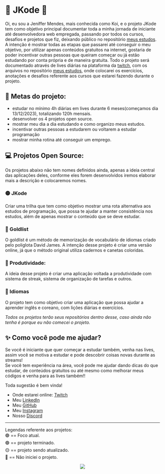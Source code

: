 # :star2: JKode :star2:
Oi, eu sou a Jeniffer Mendes, mais conhecida como Koi,  e o projeto JKode tem como objetivo principal documentar toda a minha jornada de iniciante até  desenvolvedora web empregada, passando por todos os cursos, desafios e projetos que fiz, deixando público no repositório [meus estudos](https://github.com/JenifferMendes/meus-estudos). 
A intenção é mostrar todas as etapas que passarei até conseguir o meu objetivo, por utilizar apenas conteúdos gratuitos na internet, gostaria de poder incentivar outras pessoas que queiram começar ou já estão estudando por conta própria e de maneira gratuita.
Todo o projeto será documentado através de lives diárias na plataforma da [twitch](https://www.twitch.tv/jkoizumii), com os arquivos no repositório [meus estudos](https://github.com/JenifferMendes/meus-estudos), onde colocarei os exercícios, anotações e desafios referente aos cursos que estarei fazendo durante o projeto.

## :memo: Metas do projeto:
* estudar no mínimo 4h diárias em lives durante 6 meses(começamos dia 13/12/2023), totalizando 120h mensais.
* desenvolver os 4 projetos open source.
* mostrar meu dia a dia estudando e como organizo meus estudos.
* incentivar outras pessoas a estudarem ou voltarem a estudar programação
* mostrar minha rotina até conseguir um emprego.

## :computer: Projetos Open Source:
Os projetos abaixo não tem nomes definidos ainda, apenas a ideia central das aplicações deles, conforme eles forem desenvolvidos iremos elaborar mais a descrição e colocaremos nomes.

### 🟡 JKode
Criar uma trilha que tem como objetivo mostrar uma rota alternativa aos estudos de programação, que possa te ajudar a manter consistência nos estudos, além de apenas mostrar o conteúdo que se deve estudar.

### 🔴 Goldlist 
O goldlist é um método de memorização de vocabulário de idiomas criado pelo poliglota David James. A intenção desse projeto é criar uma versão online, já que o método original utiliza cadernos e canetas coloridas.

### 🔴 Produtividade:
A ideia desse projeto é criar uma aplicação voltada a produtividade com sistema de streak, sistema de organização de tarefas e outros.

### 🔴 Idiomas
O projeto tem como objetivo criar uma aplicação que possa ajudar a aprender inglês e coreano, com lições diárias e exercícios.


*Todos os projetos terão seus repositórios dentro desse, caso ainda não tenha é porque eu não comecei o projeto.*

## :sparkles: Como você pode me ajudar?
Se você é iniciante que quer começar a estudar também, venha nas lives, assim você se motiva a estudar e pode descobrir coisas novas durante as streams!  
Se você tem experiência na área, você pode me ajudar dando dicas do que estudar, de conteúdos gratuitos ou até mesmo como melhorar meus códigos e venha para as lives também!!

Toda sugestão é bem vinda!

* Onde estarei online: [Twitch](https://www.twitch.tv/jkoizumii)
* Meu [LinkedIn](https://www.linkedin.com/in/jeniffer-mendes-11874324)
* Meu [GitHub](https://github.com/JenifferMendes)
* Meu [Instagram](https://www.instagram.com/jkoizumii/)
* Nosso [Discord](https://discord.gg/PxNvubvs2D)

---
Legendas referente aos projetos:  
🟣 == Foco atual.  
🟢 == projeto terminado.  
🟡 == projeto sendo atualizado.  
🔴 == Não iniciei o projeto.  

<p align="center">
  <img src="https://user-images.githubusercontent.com/115995202/210182692-15a9d15e-660e-460d-9d9f-de7e6a23b20a.png">
</p>


